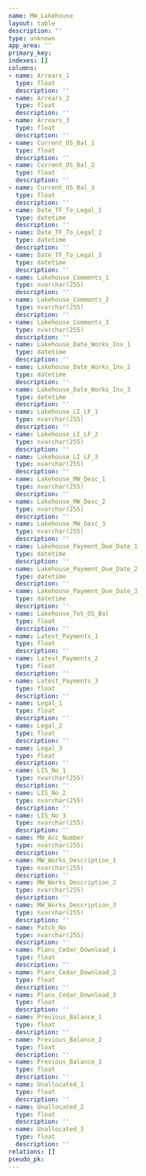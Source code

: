 ```yaml
---
name: MW_Lakehouse
layout: table
description: ''
type: unknown
app_area: ''
primary_key: 
indexes: []
columns:
- name: Arrears_1
  type: float
  description: ''
- name: Arrears_2
  type: float
  description: ''
- name: Arrears_3
  type: float
  description: ''
- name: Current_OS_Bal_1
  type: float
  description: ''
- name: Current_OS_Bal_2
  type: float
  description: ''
- name: Current_OS_Bal_3
  type: float
  description: ''
- name: Date_TF_To_Legal_1
  type: datetime
  description: ''
- name: Date_TF_To_Legal_2
  type: datetime
  description: ''
- name: Date_TF_To_Legal_3
  type: datetime
  description: ''
- name: Lakehouse_Comments_1
  type: nvarchar(255)
  description: ''
- name: Lakehouse_Comments_2
  type: nvarchar(255)
  description: ''
- name: Lakehouse_Comments_3
  type: nvarchar(255)
  description: ''
- name: Lakehouse_Date_Works_Inv_1
  type: datetime
  description: ''
- name: Lakehouse_Date_Works_Inv_2
  type: datetime
  description: ''
- name: Lakehouse_Date_Works_Inv_3
  type: datetime
  description: ''
- name: Lakehouse_LI_LF_1
  type: nvarchar(255)
  description: ''
- name: Lakehouse_LI_LF_2
  type: nvarchar(255)
  description: ''
- name: Lakehouse_LI_LF_3
  type: nvarchar(255)
  description: ''
- name: Lakehouse_MW_Desc_1
  type: nvarchar(255)
  description: ''
- name: Lakehouse_MW_Desc_2
  type: nvarchar(255)
  description: ''
- name: Lakehouse_MW_Desc_3
  type: nvarchar(255)
  description: ''
- name: Lakehouse_Payment_Due_Date_1
  type: datetime
  description: ''
- name: Lakehouse_Payment_Due_Date_2
  type: datetime
  description: ''
- name: Lakehouse_Payment_Due_Date_3
  type: datetime
  description: ''
- name: Lakehouse_Tot_OS_Bal
  type: float
  description: ''
- name: Latest_Payments_1
  type: float
  description: ''
- name: Latest_Payments_2
  type: float
  description: ''
- name: Latest_Payments_3
  type: float
  description: ''
- name: Legal_1
  type: float
  description: ''
- name: Legal_2
  type: float
  description: ''
- name: Legal_3
  type: float
  description: ''
- name: LIS_No_1
  type: nvarchar(255)
  description: ''
- name: LIS_No_2
  type: nvarchar(255)
  description: ''
- name: LIS_No_3
  type: nvarchar(255)
  description: ''
- name: MW_Acc_Number
  type: nvarchar(255)
  description: ''
- name: MW_Works_Description_1
  type: nvarchar(255)
  description: ''
- name: MW_Works_Description_2
  type: nvarchar(255)
  description: ''
- name: MW_Works_Description_3
  type: nvarchar(255)
  description: ''
- name: Patch_No
  type: nvarchar(255)
  description: ''
- name: Plans_Cedar_Download_1
  type: float
  description: ''
- name: Plans_Cedar_Download_2
  type: float
  description: ''
- name: Plans_Cedar_Download_3
  type: float
  description: ''
- name: Previous_Balance_1
  type: float
  description: ''
- name: Previous_Balance_2
  type: float
  description: ''
- name: Previous_Balance_3
  type: float
  description: ''
- name: Unallocated_1
  type: float
  description: ''
- name: Unallocated_2
  type: float
  description: ''
- name: Unallocated_3
  type: float
  description: ''
relations: []
pseudo_pk: 
---
```


